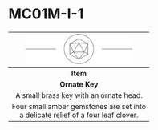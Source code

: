 # MC01M-I-1

| <img src="../../images/card-icons/d20.png" height="60" /> |
|:---:|
| **Item** |
| **Ornate Key** |
| A small brass key with an ornate head. |
| Four small amber gemstones are set into<br>a delicate relief of a four leaf clover. |
